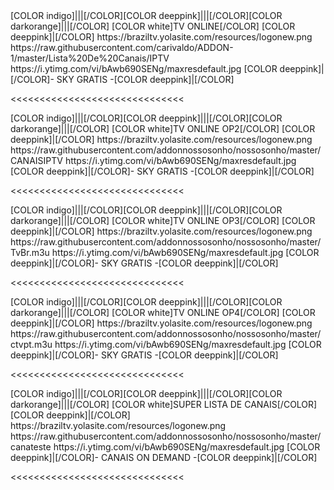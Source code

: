 <channels>
<channel>
<name>[COLOR indigo]|||[/COLOR][COLOR deeppink]|||[/COLOR][COLOR darkorange]|||[/COLOR] [COLOR white]TV ONLINE[/COLOR] [COLOR deeppink]|[/COLOR]</name>
<thumbnail>https://braziltv.yolasite.com/resources/logonew.png</thumbnail>
<externallink>https://raw.githubusercontent.com/carivaldo/ADDON-1/master/Lista%20De%20Canais/IPTV</externallink>
<fanart>https://i.ytimg.com/vi/bAwb690SENg/maxresdefault.jpg</fanart>
<info>[COLOR deeppink]|[/COLOR]- SKY GRATIS -[COLOR deeppink]|[/COLOR]</info>
</channel>
</channels>

<<<<<<<<<<<<<<<<<<<<<<<<<<<<<<

<channels>
<channel>
<name>[COLOR indigo]|||[/COLOR][COLOR deeppink]|||[/COLOR][COLOR darkorange]|||[/COLOR] [COLOR white]TV ONLINE OP2[/COLOR] [COLOR deeppink]|[/COLOR]</name>
<thumbnail>https://braziltv.yolasite.com/resources/logonew.png</thumbnail>
<externallink>https://raw.githubusercontent.com/addonnossosonho/nossosonho/master/CANAISIPTV</externallink>
<fanart>https://i.ytimg.com/vi/bAwb690SENg/maxresdefault.jpg</fanart>
<info>[COLOR deeppink]|[/COLOR]- SKY GRATIS -[COLOR deeppink]|[/COLOR]</info>
</channel>
</channels>

<<<<<<<<<<<<<<<<<<<<<<<<<<<<<<

<channels>
<channel>
<name>[COLOR indigo]|||[/COLOR][COLOR deeppink]|||[/COLOR][COLOR darkorange]|||[/COLOR] [COLOR white]TV ONLINE OP3[/COLOR] [COLOR deeppink]|[/COLOR]</name>
<thumbnail>https://braziltv.yolasite.com/resources/logonew.png</thumbnail>
<externallink>https://raw.githubusercontent.com/addonnossosonho/nossosonho/master/TvBr.m3u</externallink>
<fanart>https://i.ytimg.com/vi/bAwb690SENg/maxresdefault.jpg</fanart>
<info>[COLOR deeppink]|[/COLOR]- SKY GRATIS -[COLOR deeppink]|[/COLOR]</info>
</channel>
</channels>

<<<<<<<<<<<<<<<<<<<<<<<<<<<<<<

<channels>
<channel>
<name>[COLOR indigo]|||[/COLOR][COLOR deeppink]|||[/COLOR][COLOR darkorange]|||[/COLOR] [COLOR white]TV ONLINE OP4[/COLOR] [COLOR deeppink]|[/COLOR]</name>
<thumbnail>https://braziltv.yolasite.com/resources/logonew.png</thumbnail>
<externallink>https://raw.githubusercontent.com/addonnossosonho/nossosonho/master/ctvpt.m3u</externallink>
<fanart>https://i.ytimg.com/vi/bAwb690SENg/maxresdefault.jpg</fanart>
<info>[COLOR deeppink]|[/COLOR]- SKY GRATIS -[COLOR deeppink]|[/COLOR]</info>
</channel>
</channels>

<<<<<<<<<<<<<<<<<<<<<<<<<<<<<<

<channels>
<channel>
<name>[COLOR indigo]|||[/COLOR][COLOR deeppink]|||[/COLOR][COLOR darkorange]|||[/COLOR] [COLOR white]SUPER LISTA DE CANAIS[/COLOR] [COLOR deeppink]|[/COLOR]</name>
<thumbnail>https://braziltv.yolasite.com/resources/logonew.png</thumbnail>
<externallink>https://raw.githubusercontent.com/addonnossosonho/nossosonho/master/canateste</externallink>
<fanart>https://i.ytimg.com/vi/bAwb690SENg/maxresdefault.jpg</fanart>
<info>[COLOR deeppink]|[/COLOR]- CANAIS ON DEMAND -[COLOR deeppink]|[/COLOR]</info>
</channel>
</channels>

<<<<<<<<<<<<<<<<<<<<<<<<<<<<<<
